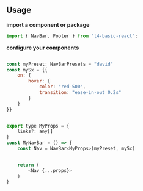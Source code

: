 <h2>Usage</h2>

**import a component or package**

```js
import { NavBar, Footer } from "t4-basic-react";
```

**configure your components**

```js

const myPreset: NavBarPresets = "david"
const mySx = {{
    on: {
        hover: {
            color: "red-500",
            transition: "ease-in-out 0.2s"
        }
    }
}}


export type MyProps = {
    links?: any[]
}
const MyNavBar = () => {
    const Nav = NavBar<MyProps>(myPreset, mySx)


    return (
        <Nav {...props}>
    )
}
```
